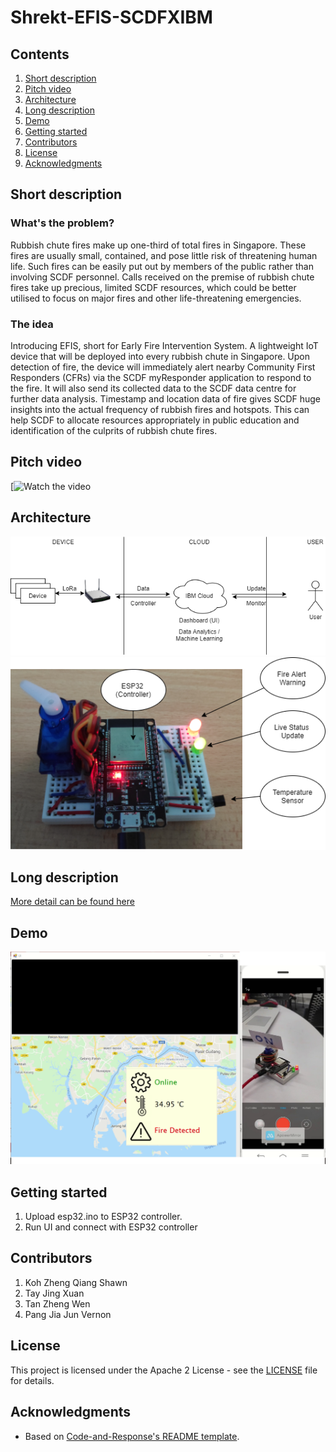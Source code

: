 # Shrekt-EFIS-SCDFXIBM

## Contents
1. [Short description](#short-description)
1. [Pitch video](#pitch-video)
1. [Architecture](#architecture)
1. [Long description](#long-description)
1. [Demo](#demo)
1. [Getting started](#getting-started)
1. [Contributors](#contributors)
1. [License](#license)
1. [Acknowledgments](#acknowledgments)

## Short description
### What's the problem?
Rubbish chute fires make up one-third of total fires in Singapore. These fires are usually small, contained, and pose little risk of threatening human life. Such fires can be easily put out by members of the public rather than involving SCDF personnel. Calls received on the premise of rubbish chute fires take up precious, limited SCDF resources, which could be better utilised to focus on major fires and other life-threatening emergencies.

### The idea
Introducing EFIS, short for Early Fire Intervention System. A lightweight IoT device that will be deployed into every rubbish chute in Singapore. Upon detection of fire, the device will immediately alert nearby Community First Responders (CFRs) via the SCDF myResponder application to respond to the fire. It will also send its collected data to the SCDF data centre for further data analysis. Timestamp and location data of fire gives SCDF huge insights into the actual frequency of rubbish fires and hotspots. This can help SCDF to allocate resources appropriately in public education and identification of the culprits of rubbish chute fires.

## Pitch video
[![Watch the video](https://youtu.be/xx1hbhyZzfY)

## Architecture
![EFIS=architecture](https://github.com/sevenbeets/Shrekt-EFIS-SCDFXIBM/blob/master/EFIS-architecture.png)
![EFIS-device](https://github.com/sevenbeets/Shrekt-EFIS-SCDFXIBM/blob/master/EFIS-device.png)

## Long description
[More detail can be found here](DESCRIPTION.md)

## Demo
![EFIS-demo](https://github.com/sevenbeets/Shrekt-EFIS-SCDFXIBM/blob/master/demo.png)

## Getting started
1. Upload esp32.ino to ESP32 controller.
2. Run UI and connect with ESP32 controller

## Contributors
1. Koh Zheng Qiang Shawn
1. Tay Jing Xuan
1. Tan Zheng Wen
1. Pang Jia Jun Vernon

## License
This project is licensed under the Apache 2 License - see the [LICENSE](LICENSE.md) file for details.

## Acknowledgments
* Based on [Code-and-Response's README template](https://github.com/Code-and-Response/Project-Sample/blob/master/README.md).
